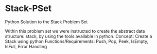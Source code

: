 # Stack-PSet
Python Solution to the Stack Problem Set

Within this problem set we were instructed to create the abstract data structure: stack, by using the tools available in python.
Concept: Create a Stack using python
Functions/Requirements: Push, Pop, Peek, IsEmpty, IsFull, Error Handling

